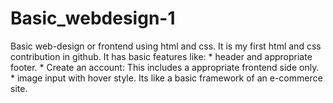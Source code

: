# Basic_webdesign-1
Basic web-design or frontend using html and css.
It is my first html and css contribution in github.
It has basic features like:
    * header and appropriate footer.
    * Create an account: This includes a appropriate frontend side only.
    * image input with hover style.
Its like a basic framework of an e-commerce site.

